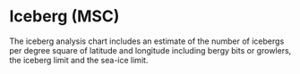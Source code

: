 # Iceberg (MSC)

The iceberg analysis chart includes an estimate of the number of icebergs per degree square of latitude and longitude including bergy bits or growlers, the iceberg limit and the sea-ice limit.